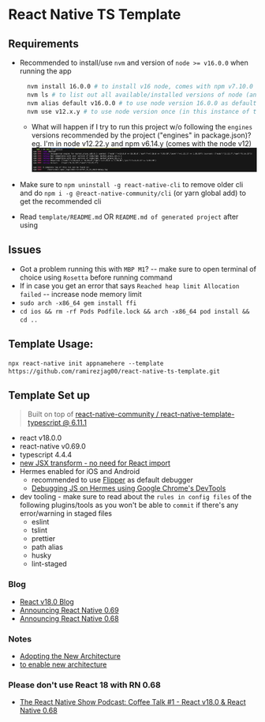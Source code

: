 # React Native TS Template

## Requirements
- Recommended to install/use `nvm` and version of `node >= v16.0.0` when running the app
  ```bash
    nvm install 16.0.0 # to install v16 node, comes with npm v7.10.0
    nvm ls # to list out all available/installed versions of node (and see what's currently in use / default)
    nvm alias default v16.0.0 # to use node version 16.0.0 as default in ANY instance of terminal
    nvm use v12.x.y # to use node version once (in this instance of terminal only)
  ```
  - What will happen if I try to run this project w/o following the `engines` versions recommended by the project ("engines" in package.json)? eg. I'm in node v12.22.y and npm v6.14.y (comes with the node v12)
  ![engines_error.png](/assets/engines_error.png)

- Make sure to `npm uninstall -g react-native-cli` to remove older cli and do `npm i -g @react-native-community/cli` (or yarn global add) to get the recommended cli
- Read `template/README.md` OR `README.md of generated project` after using

## Issues
- Got a problem running this with `MBP M1`? -- make sure to open terminal of choice using `Rosetta` before running command
- If in case you get an error that says `Reached heap limit Allocation failed` -- increase node memory limit
- `sudo arch -x86_64 gem install ffi`
- `cd ios && rm -rf Pods Podfile.lock && arch -x86_64 pod install && cd ..`

## Template Usage:

```
npx react-native init appnamehere --template https://github.com/ramirezjag00/react-native-ts-template.git 
```

## Template Set up
> Built on top of [react-native-community / react-native-template-typescript @ 6.11.1](https://github.com/react-native-community/react-native-template-typescript)
- react v18.0.0
- react-native v0.69.0
- typescript 4.4.4
- [new JSX transform - no need for React import](https://reactjs.org/blog/2020/09/22/introducing-the-new-jsx-transform.html)
- Hermes enabled for iOS and Android
  - recommended to use [Flipper](https://www.youtube.com/watch?v=7R8Gc8oTZVw) as default debugger
  - [Debugging JS on Hermes using Google Chrome's DevTools](https://reactnative.dev/docs/hermes/#debugging-js-on-hermes-using-google-chromes-devtools)
- dev tooling - make sure to read about the `rules in config files` of the following plugins/tools as you won't be able to `commit` if there's any error/warning in staged files
  - eslint
  - tslint
  - prettier
  - path alias
  - husky
  - lint-staged

### Blog
- [React v18.0 Blog](https://reactjs.org/blog/2022/03/29/react-v18.html)
- [Announcing React Native 0.69](https://reactnative.dev/blog/2022/06/21/version-069)
- [Announcing React Native 0.68](https://reactnative.dev/blog/2022/03/30/version-068)

### Notes
- [Adopting the New Architecture](https://reactnative.dev/docs/new-architecture-intro)
- [to enable new architecture](https://reactnative.dev/blog/2022/03/15/an-update-on-the-new-architecture-rollout#the-new-architecture-template)

### Please don't use React 18 with RN 0.68
- [The React Native Show Podcast: Coffee Talk #1 - React v18.0 & React Native 0.68](https://youtu.be/nMhKMlhDHGg?t=1300)
